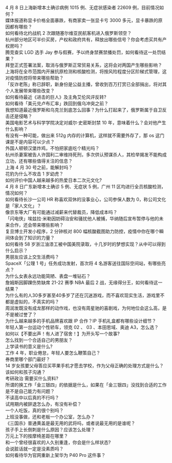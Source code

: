 4 月 8 日上海新增本土确诊病例 1015 例、无症状感染者 22609 例，目前情况如何？  
媒体报道称显卡价格全面暴跌，有商家卖一张显卡亏 3000 多元，显卡暴跌的原因都有哪些？  
如何看待北约战机 2 次跟随塞尔维亚民航客机进入俄罗斯领空？  
杭州部分地区可半价买房，产权和政府共有，释放出哪些信号？你会考虑买共有产权房吗？  
腾竞查实 LGD 选手 Jay 参与假赛，予以终身禁赛禁播处罚，如何看待这一处罚结果？  
拜登正式签署法案，取消与俄罗斯正常贸易关系，这将会对两国产生哪些影响？  
上海将在全市范围内开展抗原检测和核酸检测，将按风险程度分区阶梯式管理，这对疫情防控将带来哪些帮助？  
「反诈老陈」称已辞职，新身份是公益主播，曾收到百万打赏已全部捐出，将对其个人发展带来哪些改变？  
如何看待最近《进击的巨人》及主角艾伦风评反转?  
如何看待「美元兑卢布汇率」跌回到俄乌冲突之前？  
我想知道最近俄罗斯和乌克兰到底怎么回事？为什么打起来了，俄罗斯属于自卫反击还是侵略？  
美国电影艺术与科学学院决定对威尔·史密斯封禁 10 年，意味着什么？会对他产生什么影响？  
有没有一种可能，做出来 512g 内存的计算机，这样就不需要外存了，那 os 这门课是不是内容可以少点？  
外国人顿顿汉堡炸鸡，不怕把家底吃个精光吗？  
杭州杀妻案被告人许国利二审维持死刑，多次供认预谋杀人，其检举揭发不能构成立功，还有哪些值得关注的信息？  
上海 4 月 30 号之前，能解封吗？  
花豹为什么不攻击 1 岁幼虎？  
如何评价中国人越来越多的热爱日本二次元文化?  
4 月 8 日广东新增本土确诊 5 例、无症状 5 例，广州 11 区均进行全员核酸检测，情况如何？  
如何看待长沙一公司 HR 称喜欢双休的没事业心，公司参保人数为 0，称公司文化是「家人文化」？  
像京东等大厂有可能通过减薪来代替裁员，降低成本吗？  
「闪电侠」埃兹拉·米勒因妨碍治安和骚扰他人被捕，华纳随后宣布暂停与他的未来合作，还会带来哪些影响？  
复旦博士开发小程序，2 分钟核对 800 幅核酸截图助力防控，疫情中你在哪个瞬间体会到了知识的力量？  
如何看待 58 岁浙江油漆工被中国美院录取，十几岁时的梦想实现？从中可以得到什么启示？  
男朋友应该上交生活费吗？  
SpaceX「公理 1 号」任务成功发射，首次将 4 名游客送往国际空间站，有哪些亮点？  
为什么女表永远功能简陋、表盘一堆钻石？  
詹姆斯因脚踝伤势缺席 21-22 赛季 NBA 最后 2 战，无缘得分王，如何看待这一结果？  
为什么有的人30多岁甚至40多岁了还在沉迷游戏，而不喜欢现实生活，游戏里不都是虚拟的，不真实的吗？  
周润发既没有成龙那样的动作戏，也没有周星驰的喜剧戏，为何地位会这么高，是不是被过誉了？  
为什么越来越多的手机品牌喜欢跟 IP 合作？IP 手机礼盒都有哪些设计细节？  
年轻人第一台运动个性轿车，领克 02 、 03 、本田思域、奥迪 A3，怎么选？  
如何以【不要出声！有人进了宿舍！】为开头写一个故事?  
怎么找到一个合适自己的男朋友？  
上学读书的意义是什么?  
工作 4 年，职业倦怠，年轻人要怎么鞭策自己？  
券商里哪个部门最好？  
14 岁女孩要父母答应买苹果手机才愿去学校，作为父母正确的处理方式是什么？该如何和孩子沟通？  
考研政治 需要买什么资料?  
所谓的换工作「金三银四」的依据是什么，如果在「金三银四」没找到合适的工作是不是自己能力有问题？  
不读高中以后真的不行吗？  
试用期内被辞退怎么办，有没有补偿？  
一个人吃饭，真的很个别吗？  
上班没事做，还和老板一个办公室，怎么办？  
《三国杀》普通黄盖是最无用的武将吗，或者说最无用的是谁呢？  
孩子手上长倒刺是什么原因？应该怎么处理？  
万元上下的按摩椅差距在哪里？  
和一个曾经很喜欢的人久别重逢，你会是什么样状态?  
会说脏话就一定是没素质吗？  
如何看待华为官网重新上架华为 P40 Pro 这件事？  
